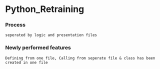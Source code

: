 # Python_Retraining

### Process
```
seperated by logic and presentation files
```

### Newly performed features
```
Defining from one file, Calling from seperate file & class has been created in one file
```

